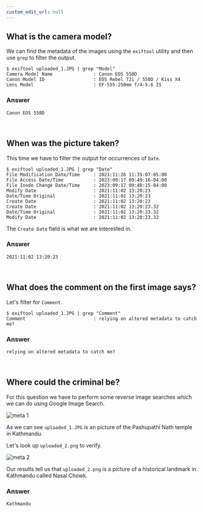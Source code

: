 ```yaml
---
custom_edit_url: null
---
```


## What is the camera model?

We can find the metadata of the images using the `exiftool` utility and then use `grep` to filter the output.
```
$ exiftool uploaded_1.JPG | grep "Model"
Camera Model Name               : Canon EOS 550D
Canon Model ID                  : EOS Rebel T2i / 550D / Kiss X4
Lens Model                      : EF-S55-250mm f/4-5.6 IS
```
### Answer
```
Canon EOS 550D
```

&nbsp;

## When was the picture taken?
This time we have to filter the output for occurrences of `Date`.
```
$ exiftool uploaded_1.JPG | grep "Date"
File Modification Date/Time     : 2021:11:26 11:35:07-05:00
File Access Date/Time           : 2023:09:17 09:49:16-04:00
File Inode Change Date/Time     : 2023:09:17 09:48:15-04:00
Modify Date                     : 2021:11:02 13:20:23
Date/Time Original              : 2021:11:02 13:20:23
Create Date                     : 2021:11:02 13:20:23
Create Date                     : 2021:11:02 13:20:23.32
Date/Time Original              : 2021:11:02 13:20:23.32
Modify Date                     : 2021:11:02 13:20:23.32
```
The `Create Date` field is what we are interested in.
### Answer
```
2021:11:02 13:20:23
```

&nbsp;

## What does the comment on the first image says?
Let's filter for `Comment`.
```
$ exiftool uploaded_1.JPG | grep "Comment"
Comment                         : relying on altered metadata to catch me?
```
### Answer
```
relying on altered metadata to catch me?
```

&nbsp;

## Where could the criminal be?
For this question we have to perform some reverse image searches which we can do using Google Image Search.

![meta 1](https://github.com/Knign/Write-ups/assets/110326359/2ab066a5-efbf-4b95-b587-b3023a6df98f)

As we can see `uploaded_1.JPG` is an picture of the Pashupathi Nath temple in Kathmandu. 

Let's look up `uploaded_2.png` to verify.

![meta 2](https://github.com/Knign/Write-ups/assets/110326359/cebd8bca-d0a2-489f-9ba5-517c22f176e7)

Our results tell us that `uploaded_2.png` is a picture of a historical landmark in Kathmandu called Nasal Chowk.
### Answer
```
Kathmandu
```

